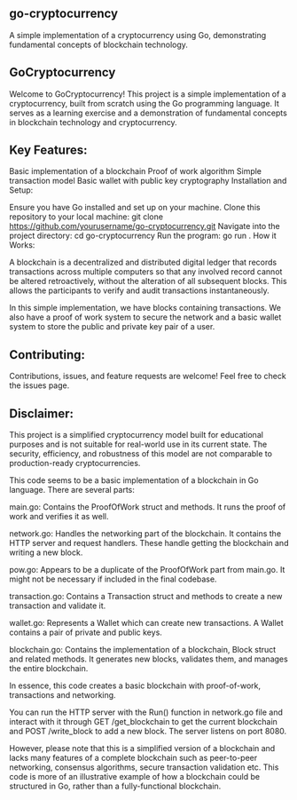 ## go-cryptocurrency
A simple implementation of a cryptocurrency using Go, demonstrating fundamental concepts of blockchain technology.


## GoCryptocurrency
Welcome to GoCryptocurrency! This project is a simple implementation of a cryptocurrency, built from scratch using the Go programming language. It serves as a learning exercise and a demonstration of fundamental concepts in blockchain technology and cryptocurrency.

## Key Features:

Basic implementation of a blockchain
Proof of work algorithm
Simple transaction model
Basic wallet with public key cryptography
Installation and Setup:

Ensure you have Go installed and set up on your machine.
Clone this repository to your local machine: git clone https://github.com/yourusername/go-cryptocurrency.git
Navigate into the project directory: cd go-cryptocurrency
Run the program: go run .
How it Works:

A blockchain is a decentralized and distributed digital ledger that records transactions across multiple computers so that any involved record cannot be altered retroactively, without the alteration of all subsequent blocks. This allows the participants to verify and audit transactions instantaneously.

In this simple implementation, we have blocks containing transactions. We also have a proof of work system to secure the network and a basic wallet system to store the public and private key pair of a user.

## Contributing:

Contributions, issues, and feature requests are welcome! Feel free to check the issues page.

## Disclaimer:

This project is a simplified cryptocurrency model built for educational purposes and is not suitable for real-world use in its current state. The security, efficiency, and robustness of this model are not comparable to production-ready cryptocurrencies.


This code seems to be a basic implementation of a blockchain in Go language. There are several parts:

main.go: Contains the ProofOfWork struct and methods. It runs the proof of work and verifies it as well.

network.go: Handles the networking part of the blockchain. It contains the HTTP server and request handlers. These handle getting the blockchain and writing a new block.

pow.go: Appears to be a duplicate of the ProofOfWork part from main.go. It might not be necessary if included in the final codebase.

transaction.go: Contains a Transaction struct and methods to create a new transaction and validate it.

wallet.go: Represents a Wallet which can create new transactions. A Wallet contains a pair of private and public keys.

blockchain.go: Contains the implementation of a blockchain, Block struct and related methods. It generates new blocks, validates them, and manages the entire blockchain.

In essence, this code creates a basic blockchain with proof-of-work, transactions and networking.

You can run the HTTP server with the Run() function in network.go file and interact with it through GET /get_blockchain to get the current blockchain and POST /write_block to add a new block. The server listens on port 8080.

However, please note that this is a simplified version of a blockchain and lacks many features of a complete blockchain such as peer-to-peer networking, consensus algorithms, secure transaction validation etc. This code is more of an illustrative example of how a blockchain could be structured in Go, rather than a fully-functional blockchain.




